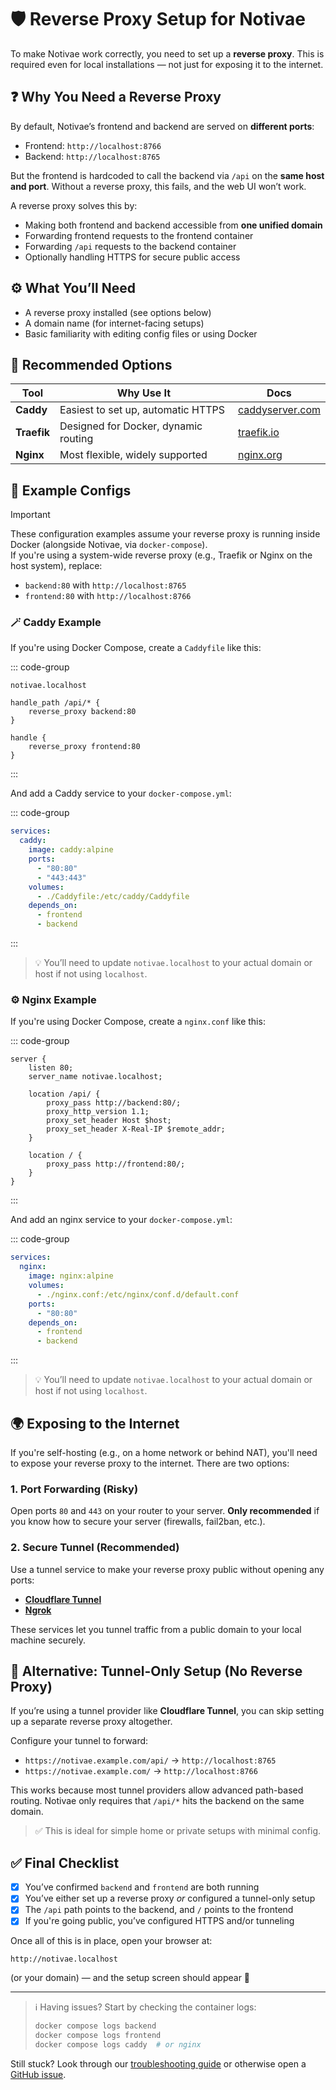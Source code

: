 # 🛡️ Reverse Proxy Setup for Notivae

To make Notivae work correctly, you need to set up a **reverse proxy**. This is required even for local installations — not just for exposing it to the internet.

## ❓ Why You Need a Reverse Proxy

By default, Notivae’s frontend and backend are served on **different ports**:

- Frontend: `http://localhost:8766`
- Backend: `http://localhost:8765`

But the frontend is hardcoded to call the backend via `/api` on the **same host and port**. Without a reverse proxy, this fails, and the web UI won’t work.

A reverse proxy solves this by:

- Making both frontend and backend accessible from **one unified domain**
- Forwarding frontend requests to the frontend container
- Forwarding `/api` requests to the backend container
- Optionally handling HTTPS for secure public access

## ⚙️ What You’ll Need

- A reverse proxy installed (see options below)
- A domain name (for internet-facing setups)
- Basic familiarity with editing config files or using Docker

## 🔧 Recommended Options

| Tool        | Why Use It                           | Docs                                        |
|-------------|--------------------------------------|---------------------------------------------|
| **Caddy**   | Easiest to set up, automatic HTTPS   | [caddyserver.com](https://caddyserver.com/) |
| **Traefik** | Designed for Docker, dynamic routing | [traefik.io](https://traefik.io/)           |
| **Nginx**   | Most flexible, widely supported      | [nginx.org](https://nginx.org/)             |

## 🧾 Example Configs

> [!IMPORTANT]
> These configuration examples assume your reverse proxy is running inside Docker (alongside Notivae, via `docker-compose`).  
> If you're using a system-wide reverse proxy (e.g., Traefik or Nginx on the host system), replace:
>
> - `backend:80` with `http://localhost:8765`
> - `frontend:80` with `http://localhost:8766`

### 🪄 Caddy Example

If you're using Docker Compose, create a `Caddyfile` like this:

::: code-group
```caddyfile [Caddyfile]
notivae.localhost

handle_path /api/* {
    reverse_proxy backend:80
}

handle {
    reverse_proxy frontend:80
}
```
:::

And add a Caddy service to your `docker-compose.yml`:

::: code-group
```yaml [docker-compose.yml]
services:
  caddy:
    image: caddy:alpine
    ports:
      - "80:80"
      - "443:443"
    volumes:
      - ./Caddyfile:/etc/caddy/Caddyfile
    depends_on:
      - frontend
      - backend
```
:::

> 💡 You’ll need to update `notivae.localhost` to your actual domain or host if not using `localhost`.

### ⚙️ Nginx Example

If you're using Docker Compose, create a `nginx.conf` like this:

::: code-group
```nginx [nginx.conf]
server {
    listen 80;
    server_name notivae.localhost;

    location /api/ {
        proxy_pass http://backend:80/;
        proxy_http_version 1.1;
        proxy_set_header Host $host;
        proxy_set_header X-Real-IP $remote_addr;
    }

    location / {
        proxy_pass http://frontend:80/;
    }
}
```
:::

And add an nginx service to your `docker-compose.yml`:

::: code-group
```yaml [docker-compose.yml]
services:
  nginx:
    image: nginx:alpine
    volumes:
      - ./nginx.conf:/etc/nginx/conf.d/default.conf
    ports:
      - "80:80"
    depends_on:
      - frontend
      - backend
```
:::

> 💡 You’ll need to update `notivae.localhost` to your actual domain or host if not using `localhost`.

## 🌍 Exposing to the Internet

If you're self-hosting (e.g., on a home network or behind NAT), you'll need to expose your reverse proxy to the internet. There are two options:

### 1. Port Forwarding (Risky)
Open ports `80` and `443` on your router to your server. **Only recommended** if you know how to secure your server (firewalls, fail2ban, etc.).

### 2. Secure Tunnel (Recommended)

Use a tunnel service to make your reverse proxy public without opening any ports:

- **[Cloudflare Tunnel](https://developers.cloudflare.com/cloudflare-one/connections/connect-apps/)**
- **[Ngrok](https://ngrok.com/)**

These services let you tunnel traffic from a public domain to your local machine securely.

## 🧠 Alternative: Tunnel-Only Setup (No Reverse Proxy)

If you’re using a tunnel provider like **Cloudflare Tunnel**, you can skip setting up a separate reverse proxy altogether.

Configure your tunnel to forward:

- `https://notivae.example.com/api/` → `http://localhost:8765`
- `https://notivae.example.com/` → `http://localhost:8766`

This works because most tunnel providers allow advanced path-based routing. Notivae only requires that `/api/*` hits the backend on the same domain.

> ✅ This is ideal for simple home or private setups with minimal config.

## ✅ Final Checklist

- [x] You’ve confirmed `backend` and `frontend` are both running
- [x] You’ve either set up a reverse proxy *or* configured a tunnel-only setup
- [x] The `/api` path points to the backend, and `/` points to the frontend
- [x] If you're going public, you’ve configured HTTPS and/or tunneling

Once all of this is in place, open your browser at:

```
http://notivae.localhost
```

(or your domain) — and the setup screen should appear 🎉

---

> ℹ️ Having issues? Start by checking the container logs:
> 
> ```bash
> docker compose logs backend
> docker compose logs frontend
> docker compose logs caddy  # or nginx
> ```

Still stuck? Look through our [troubleshooting guide](./troubleshooting.md) or otherwise open a [GitHub issue](https://github.com/notivae/notivae/issues).
